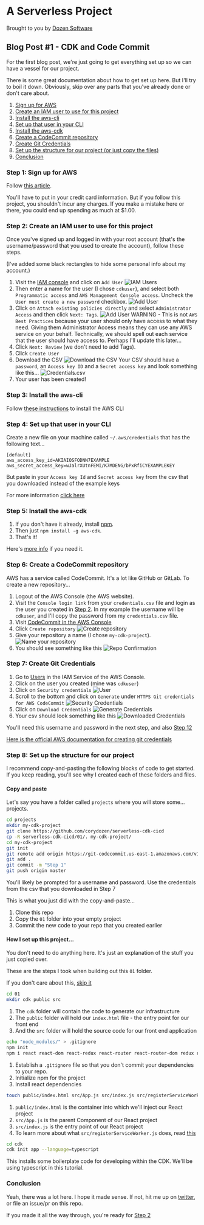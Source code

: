 # A Serverless Project

Brought to you by [Dozen Software](dozensoft.com)

## Blog Post #1 - CDK and Code Commit

For the first blog post, we're just going to get everything set up so we can have a vessel for our project.

There is some great documentation about how to get set up here. But I'll try to boil it down. Obviously, skip over any parts that you've already done or don't care about.

1. [Sign up for AWS](#signup)
1. [Create an IAM user to use for this project](#iam)
1. [Install the aws-cli](#install-cli)
1. [Set up that user in your CLI](#setup-cli)
1. [Install the aws-cdk](#install-cdk)
1. [Create a CodeCommit repository](#codecommit)
1. [Create Git Credentials](#git-creds)
1. [Set up the structure for our project (or just copy the files)](#structure)
1. [Conclusion](#conclusion)

### Step 1: Sign up for AWS <a name="signup"></a>

Follow [this article](https://aws.amazon.com/premiumsupport/knowledge-center/create-and-activate-aws-account/).

You'll have to put in your credit card information. But if you follow this project, you shouldn't incur any charges. If you make a mistake here or there, you could end up spending as much at \$1.00.

### Step 2: Create an IAM user to use for this project <a name="iam"></a>

Once you've signed up and logged in with your root account (that's the username/password that you used to create the account), follow these steps.

(I've added some black rectangles to hide some personal info about my account.)

1. Visit the [IAM console](https://console.aws.amazon.com/iam/home?#/users) and click on `Add User`
   ![IAM Users](../images/01_Iam_Users.png)
2. Then enter a name for the user (I chose `cdkuser`), and select both `Programmatic access` and `AWS Management Console access`. Uncheck the `User must create a new password` checkbox.
   ![Add User](../images/02_Add_User.png)
3. Click on `Attach existing policies directly` and select `Administrator Access` and then click `Next: Tags`.
   ![Add User](../images/03_Set_Permissions.png)
   WARNING - This is not `AWS Best Practices` because your user should only have access to what they need. Giving them Administrator Access means they can use any AWS service on your behalf. Technically, we should spell out each service that the user should have access to. Perhaps I'll update this later...
4. Click `Next: Review` (we don't need to add Tags).
5. Click `Create User`
6. Download the CSV
   ![Download the CSV](../images/04_Download_Csv.png)
   Your CSV should have a `password`, an `Access key ID` and a `Secret access key` and look something like this...
   ![Credentials.csv](../images/05_Credentials.png)
7. Your user has been created!

### Step 3: Install the aws-cli <a name="install-cli"></a>

Follow [these instructions](https://docs.aws.amazon.com/cli/latest/userguide/cli-chap-install.html) to install the AWS CLI

### Step 4: Set up that user in your CLI <a name="setup-cli"></a>

Create a new file on your machine called `~/.aws/credentials` that has the following text...

```
[default]
aws_access_key_id=AKIAIOSFODNN7EXAMPLE
aws_secret_access_key=wJalrXUtnFEMI/K7MDENG/bPxRfiCYEXAMPLEKEY
```

But paste in your `Access key Id` and `Secret access key` from the csv that you downloaded instead of the example keys

For more information [click here](https://docs.aws.amazon.com/en_pv/cli/latest/userguide/cli-configure-files.html#cli-configure-files-where)

### Step 5: Install the aws-cdk <a name="install-cdk"></a>

1. If you don't have it already, install [npm](https://www.npmjs.com/get-npm).
1. Then just `npm install -g aws-cdk`.
1. That's it!

Here's [more info](https://docs.aws.amazon.com/en_pv/cdk/latest/guide/getting_started.html) if you need it.

### Step 6: Create a CodeCommit repository <a name="codecommit"></a>

AWS has a service called CodeCommit. It's a lot like GitHub or GitLab.
To create a new repository...

1. Logout of the AWS Console (the AWS website).
1. Visit the `Console login link` from your `credentials.csv` file and login as the user you created in [Step 2](#iam). In my example the username will be `cdkuser`, and I'll copy the password from my `credentials.csv` file.
1. Visit [CodeCommit in the AWS Console](https://us-east-1.console.aws.amazon.com/codesuite/codecommit/repositories?region=us-east-1)
1. Click `Create repository`
   ![Create repository](../images/06_Create_Repo.png)
1. Give your repository a name (I chose `my-cdk-project`).
   ![Name your repository](../images/07_Name_Repo.png)
1. You should see something like this
   ![Repo Confirmation](../images/08_Repo_Confirmation.png)

### Step 7: Create Git Credentials <a name="git-creds"></a>

1. Go to [Users](https://console.aws.amazon.com/iam/home?region=us-east-1#/users) in the IAM Service of the AWS Console.
1. Click on the user you created (mine was `cdkuser`)
1. Click on `Security credentials`
   ![User](../images/09_User.png)
1. Scroll to the bottom and click on `Generate` under `HTTPS Git credentials for AWS CodeCommit`
   ![Security Credentials](../images/10_Security_Credentials.png)
1. Click on `Download Credentials`
   ![Generate Credentials](../images/11_Generate_Credentials.png)
1. Your csv should look something like this
   ![Downloaded Credentials](../images/12_Git_Credentials_Csv.png)

You'll need this username and password in the next step, and also [Step 12](../12#run)

[Here is the official AWS documentation for creating git credentials](https://docs.aws.amazon.com/codecommit/latest/userguide/setting-up-gc.html?icmpid=docs_acc_console_connect_np)

### Step 8: Set up the structure for our project <a name="structure"></a>

I recommend copy-and-pasting the following blocks of code to get started. If you keep reading, you'll see why I created each of these folders and files.

#### Copy and paste

Let's say you have a folder called `projects` where you will store some... projects.

```sh
cd projects
mkdir my-cdk-project
git clone https://github.com/corydozen/serverless-cdk-cicd
cp -R serverless-cdk-cicd/01/. my-cdk-project/
cd my-cdk-project
git init
git remote add origin https://git-codecommit.us-east-1.amazonaws.com/v1/repos/my-cdk-project
git add .
git commit -m "Step 1"
git push origin master
```

You'll likely be prompted for a username and password. Use the credentials from the csv that you downloaded in Step 7

This is what you just did with the copy-and-paste...

1. Clone this repo
1. Copy the `01` folder into your empty project
1. Commit the new code to your repo that you created earlier

#### How I set up this project...

You don't need to do anything here. It's just an explanation of the stuff you just copied over.

These are the steps I took when building out this `01` folder.

If you don't care about this, [skip it](#conclusion)

```sh
cd 01
mkdir cdk public src
```

1. The `cdk` folder will contain the code to generate our infrastructure
1. The `public` folder will hold our `index.html` file - the entry point for our front end
1. And the `src` folder will hold the source code for our front end application

```sh
echo "node_modules/" > .gitignore
npm init
npm i react react-dom react-redux react-router react-router-dom redux redux-devtools-extension redux-thunk
```

1. Establish a `.gitignore` file so that you don't commit your dependencies to your repo.
1. Initialize npm for the project
1. Install react dependencies

```sh
touch public/index.html src/App.js src/index.js src/registerServiceWorker.js
```

1. `public/index.html` is the container into which we'll inject our React project
1. `src/App.js` is the parent Component of our React project
1. `src/index.js` is the entry point of our React project
1. To learn more about what `src/registerServiceWorker.js` does, read [this](https://developer.mozilla.org/en-US/docs/Web/API/Service_Worker_API)

```sh
cd cdk
cdk init app --language=typescript
```

This installs some boilerplate code for developing within the CDK. We'll be using typescript in this tutorial.

### Conclusion <a name="conclusion"></a>

Yeah, there was a lot here. I hope it made sense. If not, hit me up on [twitter](https://twitter.com/murribu), or file an issue/pr on this repo.

If you made it all the way through, you're ready for [Step 2](../02)
